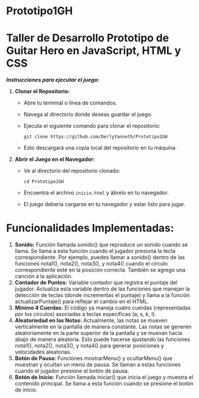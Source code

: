 # Prototipo1GH
# Taller de Desarrollo Prototipo de Guitar Hero en JavaScript, HTML y CSS

***Instrucciones para ejecutar el juego:***

1. **Clonar el Repositorio:**

   - Abre tu terminal o línea de comandos.
   - Navega al directorio donde deseas guardar el juego.
   - Ejecuta el siguiente comando para clonar el repositorio:

     ```
     git clone https://github.com/DerlyYanneth/Prototipo1GH
     ```

   - Esto descargará una copia local del repositorio en tu máquina.

2. **Abrir el Juego en el Navegador:**

   - Ve al directorio del repositorio clonado:

     ```
     cd Prototipo1GH
     ```

   - Encuentra el archivo `inicio.html` y ábrelo en tu navegador. 

   - El juego debería cargarse en tu navegador y estar listo para jugar.

# Funcionalidades Implementadas:
1.   **Sonido:** Función llamada sonido() que reproduce un sonido cuando se llama. Se llama a esta función cuando el jugador presiona la tecla correspondiente. Por ejemplo, puedes llamar a sonido() dentro de las funciones nota1(), nota2(), nota3(), y nota4() cuando el círculo correspondiente esté en la posición correcta. También se agrego una canción a la aplicación.
2.   **Contador de Puntos:** Variable contador que registra el puntaje del jugador. Actualiza esta variable dentro de las funciones que manejan la detección de teclas (donde incrementas el puntaje) y llama a la función actualizarPuntaje() para reflejar el cambio en el HTML.
3.   **Mínimo 4 Cuerdas:** El código ya maneja cuatro cuerdas (representadas por los círculos) asociadas a teclas específicas (a, s, k, l).
4.   **Aleatoriedad en las Notas:** Actualmente, las notas se mueven verticalmente en la pantalla de manera constante. Las notas se generen aleatoriamente en la parte superior de la pantalla y se muevan hacia abajo de manera aleatoria. Esto puede hacerse ajustando las funciones nota1(), nota2(), nota3(), y nota4() para generar posiciones y velocidades aleatorias.
5.   **Botón de Pausa:** Funciones mostrarMenu() y ocultarMenu() que muestran y ocultan un menú de pausa. Se llaman a estas funciones cuando el jugador presione el botón de pausa.
6.   **Botón de Inicio:** Función llamada iniciar() que inicia el juego y muestra el contenido principal. Se llama a esta función cuando se presione el botón de inicio.
   

